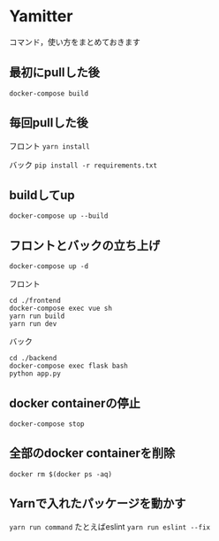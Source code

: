 # Yamitter
コマンド，使い方をまとめておきます

## 最初にpullした後
`docker-compose build`
## 毎回pullした後
フロント
`yarn install`

バック
`pip install -r requirements.txt`

## buildしてup
`docker-compose up --build`

## フロントとバックの立ち上げ
```
docker-compose up -d
```
フロント
```
cd ./frontend
docker-compose exec vue sh
yarn run build
yarn run dev
```
バック
```
cd ./backend
docker-compose exec flask bash
python app.py
```
## docker containerの停止
`docker-compose stop`

## 全部のdocker containerを削除
`docker rm $(docker ps -aq)`

## Yarnで入れたパッケージを動かす
`yarn run command`
たとえばeslint
`yarn run eslint --fix`
